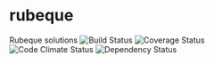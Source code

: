 rubeque
=======

Rubeque solutions
![Build Status][BS img]
![Coverage Status][CS img]
![Code Climate Status][CCS img]
![Dependency Status][DS img]

[BS img]: https://api.travis-ci.org/mrsutter/hashie.png?branch=master
[CS img]: https://coveralls.io/repos/mrsutter/hashie/badge.png?branch=master
[CCS img]: https://codeclimate.com/github/mrsutter/hashie.png
[DS img]:  https://gemnasium.com/mrsutter/hashie.png
